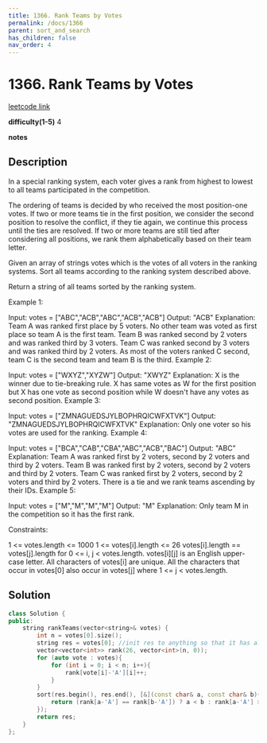 ```yaml
---
title: 1366. Rank Teams by Votes
permalink: /docs/1366
parent: sort_and_search
has_children: false
nav_order: 4
---
```

# 1366. Rank Teams by Votes
[leetcode link](https://leetcode.com/problems/rank-teams-by-votes/)

**difficulty(1-5)** 
4

**notes**   


## Description
In a special ranking system, each voter gives a rank from highest to lowest to all teams participated in the competition.

The ordering of teams is decided by who received the most position-one votes. If two or more teams tie in the first position, we consider the second position to resolve the conflict, if they tie again, we continue this process until the ties are resolved. If two or more teams are still tied after considering all positions, we rank them alphabetically based on their team letter.

Given an array of strings votes which is the votes of all voters in the ranking systems. Sort all teams according to the ranking system described above.

Return a string of all teams sorted by the ranking system.

 

Example 1:

Input: votes = ["ABC","ACB","ABC","ACB","ACB"]
Output: "ACB"
Explanation: Team A was ranked first place by 5 voters. No other team was voted as first place so team A is the first team.
Team B was ranked second by 2 voters and was ranked third by 3 voters.
Team C was ranked second by 3 voters and was ranked third by 2 voters.
As most of the voters ranked C second, team C is the second team and team B is the third.
Example 2:

Input: votes = ["WXYZ","XYZW"]
Output: "XWYZ"
Explanation: X is the winner due to tie-breaking rule. X has same votes as W for the first position but X has one vote as second position while W doesn't have any votes as second position. 
Example 3:

Input: votes = ["ZMNAGUEDSJYLBOPHRQICWFXTVK"]
Output: "ZMNAGUEDSJYLBOPHRQICWFXTVK"
Explanation: Only one voter so his votes are used for the ranking.
Example 4:

Input: votes = ["BCA","CAB","CBA","ABC","ACB","BAC"]
Output: "ABC"
Explanation: 
Team A was ranked first by 2 voters, second by 2 voters and third by 2 voters.
Team B was ranked first by 2 voters, second by 2 voters and third by 2 voters.
Team C was ranked first by 2 voters, second by 2 voters and third by 2 voters.
There is a tie and we rank teams ascending by their IDs.
Example 5:

Input: votes = ["M","M","M","M"]
Output: "M"
Explanation: Only team M in the competition so it has the first rank.
 

Constraints:

1 <= votes.length <= 1000
1 <= votes[i].length <= 26
votes[i].length == votes[j].length for 0 <= i, j < votes.length.
votes[i][j] is an English upper-case letter.
All characters of votes[i] are unique.
All the characters that occur in votes[0] also occur in votes[j] where 1 <= j < votes.length.

## Solution

```c++
class Solution {
public:
    string rankTeams(vector<string>& votes) {
        int n = votes[0].size();
        string res = votes[0]; //init res to anything so that it has all teams' characters. 
        vector<vector<int>> rank(26, vector<int>(n, 0));
        for (auto vote : votes){
            for (int i = 0; i < n; i++){
                rank[vote[i]-'A'][i]++;
            }
        }
        sort(res.begin(), res.end(), [&](const char& a, const char& b){
            return (rank[a-'A'] == rank[b-'A']) ? a < b : rank[a-'A'] > rank[b-'A'];
        });
        return res;
    }
};
```


<!-- 
Default label
{: .label }

Blue label
{: .label .label-blue }

Stable
{: .label .label-green }

New release
{: .label .label-purple }

Coming soon
{: .label .label-yellow }

Deprecated
{: .label .label-red } -->
